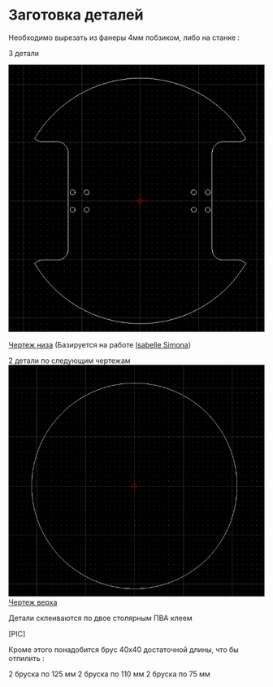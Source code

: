 # Заготовка деталей

Необходимо вырезать из фанеры 4мм лобзиком, либо на станке :

3 детали

![img_1.png](pics/img_1.png)

[Чертеж низа](./drawings/base_template.dxf) (Базируется на работе [Isabelle Simona](https://hackaday.io/project/158256-hoverbot))

2 детали по следующим чертежам
![img.png](pics/img.png)
[Чертеж верха](./drawings/base_top.dxf)

Детали склеиваются по двое столярным ПВА клеем

[PIC]

Кроме этого понадобится брус 40х40 достаточной длины, что бы отпилить :

2 бруска по 125 мм
2 бруска по 110 мм
2 бруска по 75 мм
